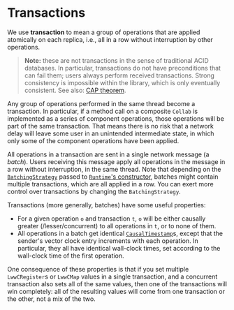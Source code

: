 # Transactions

We use **transaction** to mean a group of operations that are applied atomically on each replica, i.e., all in a row without interruption by other operations.

> **Note:** these are not transactions in the sense of traditional ACID databases. In particular, transactions do not have preconditions that can fail them; users always perform received transactions. Strong consistency is impossible within the library, which is only eventually consistent. See also: [CAP theorem](https://en.wikipedia.org/wiki/CAP_theorem).

Any group of operations performed in the same thread become a transaction. In particular, if a method call on a composite `Collab` is implemented as a series of component operations, those operations will be part of the same transaction. That means there is no risk that a network delay will leave some user in an unintended intermediate state, in which only some of the component operations have been applied.

All operations in a transaction are sent in a single network message (a _batch_). Users receiving this message apply all operations in the message in a row without interruption, in the same thread. Note that depending on the [`BatchingStrategy`](./typedoc/interfaces/BatchingStrategy.html) passed to [`Runtime`'s constructor](./typedoc/classes/Runtime.html#constructor), batches might contain multiple transactions, which are all applied in a row. You can exert more control over transactions by changing the `BatchingStrategy`.

Transactions (more generally, batches) have some useful properties:

- For a given operation `o` and transaction `t`, `o` will be either causally greater (/lesser/concurrent) to all operations in `t`, or to none of them.
- All operations in a batch get identical [`CausalTimestamp`](./typedoc/interfaces/CausalTimestamp.html)s, except that the sender's vector clock entry increments with each operation. In particular, they all have identical wall-clock times, set according to the wall-clock time of the first operation.

One consequence of these properties is that if you set multiple `LwwCRegister`s or `LwwCMap` values in a single transaction, and a concurrent transaction also sets all of the same values, then one of the transactions will win completely: all of the resulting values will come from one transaction or the other, not a mix of the two.

<!-- TODO: optimizations (see blurb in BatchingStrategy). In particular mention name compression. Eventually that will go in internals.md, so users can predict exactly the effect of changes like shorter child names. -->
